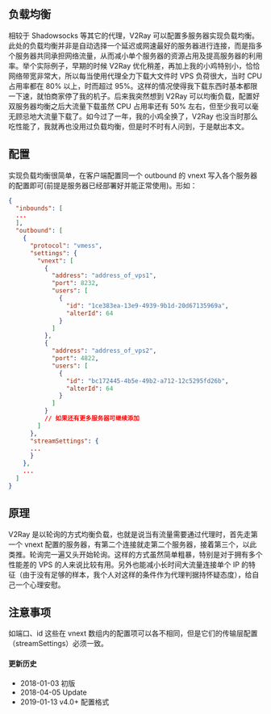 ## 负载均衡

相较于 Shadowsocks 等其它的代理，V2Ray 可以配置多服务器实现负载均衡。此处的负载均衡并非是自动选择一个延迟或网速最好的服务器进行连接，而是指多个服务器共同承担网络流量，从而减小单个服务器的资源占用及提高服务器的利用率。举个实际例子，早期的时候 V2Ray 优化稍差，再加上我的小鸡特别小，恰恰网络带宽非常大，所以每当使用代理全力下载大文件时 VPS 负荷很大，当时 CPU 占用率都在 80% 以上，时而超过 95%。这样的情况使得我下载东西时基本都限一下速，就怕商家停了我的机子。后来我突然想到 V2Ray 可以均衡负载，配置好双服务器均衡之后大流量下载虽然 CPU 占用率还有 50% 左右，但至少我可以毫无顾忌地大流量下载了。如今过了一年，我的小鸡全换了，V2Ray 也没当时那么吃性能了，我就再也没用过负载均衡，但是时不时有人问到，于是献出本文。

## 配置

实现负载均衡很简单，在客户端配置同一个 outbound 的 vnext 写入各个服务器的配置即可(前提是服务器已经部署好并能正常使用)。形如：
```json
{
  "inbounds": [
  ...
  ],
  "outbound": [
    {
      "protocol": "vmess",
      "settings": {
        "vnext": [
          {
            "address": "address_of_vps1",
            "port": 8232,
            "users": [
              {
                "id": "1ce383ea-13e9-4939-9b1d-20d67135969a",
                "alterId": 64
              }
            ]
          },
          {
            "address": "address_of_vps2",
            "port": 4822,
            "users": [
              {
                "id": "bc172445-4b5e-49b2-a712-12c5295fd26b",
                "alterId": 64
              }
            ]
          }
          // 如果还有更多服务器可继续添加
        ]
      },
      "streamSettings": {
      ...
      }
    },
    ...
  ]
}
```

## 原理

V2Ray 是以轮询的方式均衡负载，也就是说当有流量需要通过代理时，首先走第一个 vnext 配置的服务器，有第二个连接就走第二个服务器，接着第三个，以此类推。轮询完一遍又头开始轮询。这样的方式虽然简单粗暴，特别是对于拥有多个性能差的 VPS 的人来说比较有用。另外也能减小长时间大流量连接单个 IP 的特征（由于没有足够的样本，我个人对这样的条件作为代理判据持怀疑态度），给自己一个心理安慰。

## 注意事项

如端口、id 这些在 vnext 数组内的配置项可以各不相同，但是它们的传输层配置（streamSettings）必须一致。

#### 更新历史

- 2018-01-03 初版
- 2018-04-05 Update
- 2019-01-13 v4.0+ 配置格式
